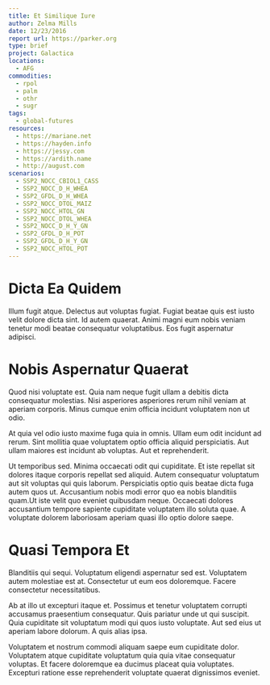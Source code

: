 ```yaml
---
title: Et Similique Iure
author: Zelma Mills
date: 12/23/2016
report url: https://parker.org
type: brief
project: Galactica
locations:
  - AFG
commodities:
  - rpol
  - palm
  - othr
  - sugr
tags:
  - global-futures
resources:
  - https://mariane.net
  - https://hayden.info
  - https://jessy.com
  - https://ardith.name
  - http://august.com
scenarios:
  - SSP2_NOCC_CBIOL1_CASS
  - SSP2_NOCC_D_H_WHEA
  - SSP2_GFDL_D_H_WHEA
  - SSP2_NOCC_DTOL_MAIZ
  - SSP2_NOCC_HTOL_GN
  - SSP2_NOCC_DTOL_WHEA
  - SSP2_NOCC_D_H_Y_GN
  - SSP2_GFDL_D_H_POT
  - SSP2_GFDL_D_H_Y_GN
  - SSP2_NOCC_HTOL_POT
---
```

# Dicta Ea Quidem
Illum fugit atque. Delectus aut voluptas fugiat. Fugiat beatae quis est iusto velit dolore dicta sint. Id autem quaerat. Animi magni eum nobis veniam tenetur modi beatae consequatur voluptatibus. Eos fugit aspernatur adipisci.

# Nobis Aspernatur Quaerat
Quod nisi voluptate est. Quia nam neque fugit ullam a debitis dicta consequatur molestias. Nisi asperiores asperiores rerum nihil veniam at aperiam corporis. Minus cumque enim officia incidunt voluptatem non ut odio.
 At quia vel odio iusto maxime fuga quia in omnis. Ullam eum odit incidunt ad rerum. Sint mollitia quae voluptatem optio officia aliquid perspiciatis. Aut ullam maiores est incidunt ab voluptas. Aut et reprehenderit.
 Ut temporibus sed. Minima occaecati odit qui cupiditate. Et iste repellat sit dolores itaque corporis repellat sed aliquid. Autem consequatur voluptatum aut sit voluptas qui quis laborum. Perspiciatis optio quis beatae dicta fuga autem quos ut. Accusantium nobis modi error quo ea nobis blanditiis quam.Ut iste velit quo eveniet quibusdam neque. Occaecati dolores accusantium tempore sapiente cupiditate voluptatem illo soluta quae. A voluptate dolorem laboriosam aperiam quasi illo optio dolore saepe.

# Quasi Tempora Et
Blanditiis qui sequi. Voluptatum eligendi aspernatur sed est. Voluptatem autem molestiae est at. Consectetur ut eum eos doloremque. Facere consectetur necessitatibus.
 Ab at illo ut excepturi itaque et. Possimus et tenetur voluptatem corrupti accusamus praesentium consequatur. Quis pariatur unde ut qui suscipit. Quia cupiditate sit voluptatum modi qui quos iusto voluptate. Aut sed eius ut aperiam labore dolorum. A quis alias ipsa.
 Voluptatem et nostrum commodi aliquam saepe eum cupiditate dolor. Voluptatem atque cupiditate voluptatum quia quia vitae consequatur voluptas. Et facere doloremque ea ducimus placeat quia voluptates. Excepturi ratione esse reprehenderit voluptate quaerat dignissimos eveniet.
